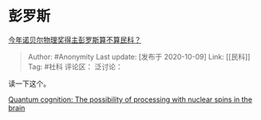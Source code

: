 # 彭罗斯
[今年诺贝尔物理奖得主彭罗斯算不算民科？](https://www.zhihu.com/question/424520091/answer/1515227034)

> Author: #Anonymity
> Last update: [发布于 2020-10-09]
> Link: [[民科]]
> Tag: #社科
> 评论区：
> 泛讨论：

读一下这个。

[Quantum cognition: The possibility of processing with nuclear spins in the brain​](https://link.zhihu.com/?target=https%3A//www.sciencedirect.com/science/article/abs/pii/S0003491615003243)
